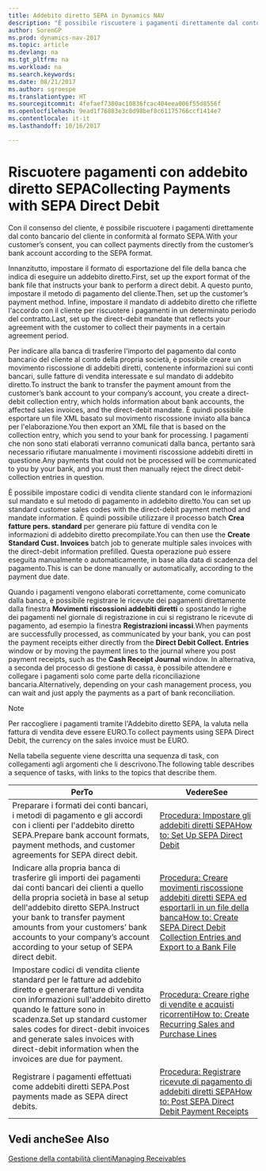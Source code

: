 ```yaml
---
title: Addebito diretto SEPA in Dynamics NAV
description: "È possibile riscuotere i pagamenti direttamente dal conto bancario del cliente secondo il formato SEPA."
author: SorenGP
ms.prod: dynamics-nav-2017
ms.topic: article
ms.devlang: na
ms.tgt_pltfrm: na
ms.workload: na
ms.search.keywords: 
ms.date: 08/21/2017
ms.author: sgroespe
ms.translationtype: HT
ms.sourcegitcommit: 4fefaef7380ac10836fcac404eea006f55d8556f
ms.openlocfilehash: 9ead1f76883e3c8d98bef8c61175766ccf1414e7
ms.contentlocale: it-it
ms.lasthandoff: 10/16/2017

---
```

# <a name="collecting-payments-with-sepa-direct-debit"></a><span data-ttu-id="e85ac-103">Riscuotere pagamenti con addebito diretto SEPA</span><span class="sxs-lookup"><span data-stu-id="e85ac-103">Collecting Payments with SEPA Direct Debit</span></span>
<span data-ttu-id="e85ac-104">Con il consenso del cliente, è possibile riscuotere i pagamenti direttamente dal conto bancario del cliente in conformità al formato SEPA.</span><span class="sxs-lookup"><span data-stu-id="e85ac-104">With your customer’s consent, you can collect payments directly from the customer’s bank account according to the SEPA format.</span></span>  

 <span data-ttu-id="e85ac-105">Innanzitutto, impostare il formato di esportazione del file della banca che indica di eseguire un addebito diretto.</span><span class="sxs-lookup"><span data-stu-id="e85ac-105">First, set up the export format of the bank file that instructs your bank to perform a direct debit.</span></span> <span data-ttu-id="e85ac-106">A questo punto, impostare il metodo di pagamento del cliente.</span><span class="sxs-lookup"><span data-stu-id="e85ac-106">Then, set up the customer’s payment method.</span></span> <span data-ttu-id="e85ac-107">Infine, impostare il mandato di addebito diretto che riflette l'accordo con il cliente per riscuotere i pagamenti in un determinato periodo del contratto.</span><span class="sxs-lookup"><span data-stu-id="e85ac-107">Last, set up the direct-debit mandate that reflects your agreement with the customer to collect their payments in a certain agreement period.</span></span>  

 <span data-ttu-id="e85ac-108">Per indicare alla banca di trasferire l'importo del pagamento dal conto bancario del cliente al conto della propria società, è possibile creare un movimento riscossione di addebiti diretti, contenente informazioni sui conti bancari, sulle fatture di vendita interessate e sul mandato di addebito diretto.</span><span class="sxs-lookup"><span data-stu-id="e85ac-108">To instruct the bank to transfer the payment amount from the customer’s bank account to your company’s account, you create a direct-debit collection entry, which holds information about bank accounts, the affected sales invoices, and the direct-debit mandate.</span></span> <span data-ttu-id="e85ac-109">È quindi possibile esportare un file XML basato sul movimento riscossione inviato alla banca per l'elaborazione.</span><span class="sxs-lookup"><span data-stu-id="e85ac-109">You then export an XML file that is based on the collection entry, which you send to your bank for processing.</span></span> <span data-ttu-id="e85ac-110">I pagamenti che non sono stati elaborati verranno comunicati dalla banca, pertanto sarà necessario rifiutare manualmente i movimenti riscossione addebiti diretti in questione.</span><span class="sxs-lookup"><span data-stu-id="e85ac-110">Any payments that could not be processed will be communicated to you by your bank, and you must then manually reject the direct debit-collection entries in question.</span></span>  

 <span data-ttu-id="e85ac-111">È possibile impostare codici di vendita cliente standard con le informazioni sul mandato e sul metodo di pagamento in addebito diretto.</span><span class="sxs-lookup"><span data-stu-id="e85ac-111">You can set up standard customer sales codes with the direct-debit payment method and mandate information.</span></span> <span data-ttu-id="e85ac-112">È quindi possibile utilizzare il processo batch **Crea fatture pers. standard** per generare più fatture di vendita con le informazioni di addebito diretto precompilate.</span><span class="sxs-lookup"><span data-stu-id="e85ac-112">You can then use the **Create Standard Cust. Invoices** batch job to generate multiple sales invoices with the direct-debit information prefilled.</span></span> <span data-ttu-id="e85ac-113">Questa operazione può essere eseguita manualmente o automaticamente, in base alla data di scadenza del pagamento.</span><span class="sxs-lookup"><span data-stu-id="e85ac-113">This is can be done manually or automatically, according to the payment due date.</span></span>  

 <span data-ttu-id="e85ac-114">Quando i pagamenti vengono elaborati correttamente, come comunicato dalla banca, è possibile registrare le ricevute dei pagamenti direttamente dalla finestra **Movimenti riscossioni addebiti diretti** o spostando le righe dei pagamenti nel giornale di registrazione in cui si registrano le ricevute di pagamento, ad esempio la finestra **Registrazioni incassi**.</span><span class="sxs-lookup"><span data-stu-id="e85ac-114">When payments are successfully processed, as communicated by your bank, you can post the payment receipts either directly from the **Direct Debit Collect. Entries** window or by moving the payment lines to the journal where you post payment receipts, such as the **Cash Receipt Journal** window.</span></span> <span data-ttu-id="e85ac-115">In alternativa, a seconda del processo di gestione di cassa, è possibile attendere e collegare i pagamenti solo come parte della riconciliazione bancaria.</span><span class="sxs-lookup"><span data-stu-id="e85ac-115">Alternatively, depending on your cash management process, you can wait and just apply the payments as a part of bank reconciliation.</span></span>  

> [!NOTE]  
>  <span data-ttu-id="e85ac-116">Per raccogliere i pagamenti tramite l'Addebito diretto SEPA, la valuta nella fattura di vendita deve essere EURO.</span><span class="sxs-lookup"><span data-stu-id="e85ac-116">To collect payments using SEPA Direct Debit, the currency on the sales invoice must be EURO.</span></span>  

 <span data-ttu-id="e85ac-117">Nella tabella seguente viene descritta una sequenza di task, con collegamenti agli argomenti che li descrivono.</span><span class="sxs-lookup"><span data-stu-id="e85ac-117">The following table describes a sequence of tasks, with links to the topics that describe them.</span></span>   

|<span data-ttu-id="e85ac-118">**Per**</span><span class="sxs-lookup"><span data-stu-id="e85ac-118">**To**</span></span>|<span data-ttu-id="e85ac-119">**Vedere**</span><span class="sxs-lookup"><span data-stu-id="e85ac-119">**See**</span></span>|  
|------------|-------------|  
|<span data-ttu-id="e85ac-120">Preparare i formati dei conti bancari, i metodi di pagamento e gli accordi con i clienti per l'addebito diretto SEPA.</span><span class="sxs-lookup"><span data-stu-id="e85ac-120">Prepare bank account formats, payment methods, and customer agreements for SEPA direct debit.</span></span>|[<span data-ttu-id="e85ac-121">Procedura: Impostare gli addebiti diretti SEPA</span><span class="sxs-lookup"><span data-stu-id="e85ac-121">How to: Set Up SEPA Direct Debit</span></span>](finance-how-to-set-up-sepa-direct-debit.md)|  
|<span data-ttu-id="e85ac-122">Indicare alla propria banca di trasferire gli importi dei pagamenti dai conti bancari dei clienti a quello della propria società in base al setup dell'addebito diretto SEPA.</span><span class="sxs-lookup"><span data-stu-id="e85ac-122">Instruct your bank to transfer payment amounts from your customers’ bank accounts to your company’s account according to your setup of SEPA direct debit.</span></span>|[<span data-ttu-id="e85ac-123">Procedura: Creare movimenti riscossione addebiti diretti SEPA ed esportarli in un file della banca</span><span class="sxs-lookup"><span data-stu-id="e85ac-123">How to: Create SEPA Direct Debit Collection Entries and Export to a Bank File</span></span>](finance-how-create-sepa-direct-debit-collection-entries-export-bank-file.md)|  
|<span data-ttu-id="e85ac-124">Impostare codici di vendita cliente standard per le fatture ad addebito diretto e generare fatture di vendita con informazioni sull'addebito diretto quando le fatture sono in scadenza.</span><span class="sxs-lookup"><span data-stu-id="e85ac-124">Set up standard customer sales codes for direct-debit invoices and generate sales invoices with direct-debit information when the invoices are due for payment.</span></span>|[<span data-ttu-id="e85ac-125">Procedura: Creare righe di vendite e acquisti ricorrenti</span><span class="sxs-lookup"><span data-stu-id="e85ac-125">How to: Create Recurring Sales and Purchase Lines</span></span>](sales-how-work-standard-lines.md)|  
|<span data-ttu-id="e85ac-126">Registrare i pagamenti effettuati come addebiti diretti SEPA.</span><span class="sxs-lookup"><span data-stu-id="e85ac-126">Post payments made as SEPA direct debits.</span></span>|[<span data-ttu-id="e85ac-127">Procedura: Registrare ricevute di pagamento di addebiti diretti SEPA</span><span class="sxs-lookup"><span data-stu-id="e85ac-127">How to: Post SEPA Direct Debit Payment Receipts</span></span>](finance-how-to-post-sepa-direct-debit-payment-receipts.md)|  

## <a name="see-also"></a><span data-ttu-id="e85ac-128">Vedi anche</span><span class="sxs-lookup"><span data-stu-id="e85ac-128">See Also</span></span>  
[<span data-ttu-id="e85ac-129">Gestione della contabilità clienti</span><span class="sxs-lookup"><span data-stu-id="e85ac-129">Managing Receivables</span></span>](receivables-manage-receivables.md)

